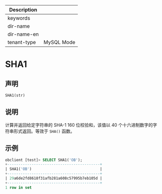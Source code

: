 | Description   |                 |
|---------------|-----------------|
| keywords      |                 |
| dir-name      |                 |
| dir-name-en   |                 |
| tenant-type   | MySQL Mode      |

# SHA1

## 声明

```sql
SHA1(str)
```

## 说明

计算并返回给定字符串的 SHA-1 160 位校验和，该值以 40 个十六进制数字的字符串形式返回。等效于 `SHA()` 函数。

## 示例

```sql
obclient [test]> SELECT SHA1('OB');
+------------------------------------------+
| SHA1('OB')                               |
+------------------------------------------+
| 29a6de2fd8618f31afb281a608c57995b7eb105d |
+------------------------------------------+
1 row in set
```
